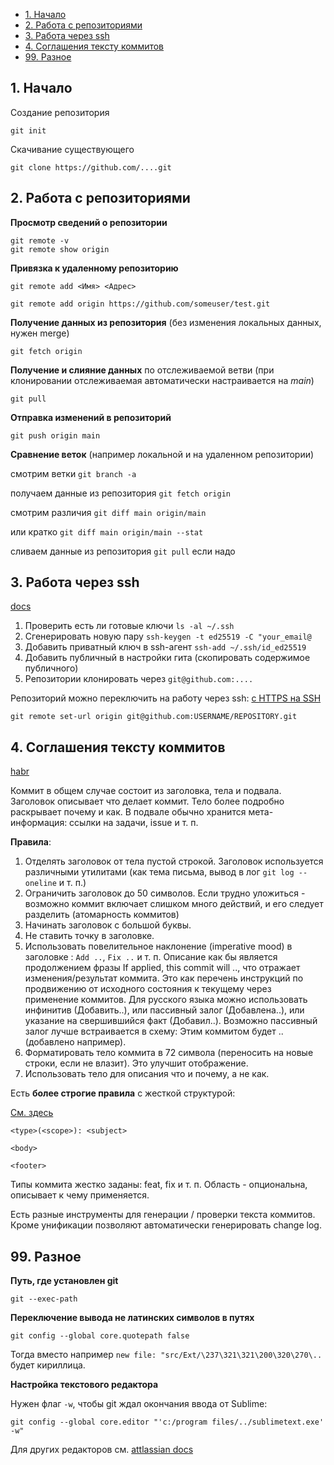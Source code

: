 <!-- MarkdownTOC  levels="2" autolink="true" uri_encoding="false" -->

- [1. Начало](#1-Начало)
- [2. Работа с репозиториями](#2-Работа-с-репозиториями)
- [3. Работа через ssh](#3-Работа-через-ssh)
- [4. Соглашения тексту коммитов](#4-Соглашения-тексту-коммитов)
- [99. Разное](#99-Разное)

<!-- /MarkdownTOC -->

## 1. Начало

Создание репозитория

    git init

Скачивание существующего

    git clone https://github.com/....git

## 2. Работа с репозиториями

**Просмотр сведений о репозитории** 
    
    git remote -v
    git remote show origin

**Привязка к удаленному репозиторию**
    
    git remote add <Имя> <Адрес>

    git remote add origin https://github.com/someuser/test.git
 
**Получение данных из репозитория** (без изменения локальных данных, нужен merge)

    git fetch origin

**Получение и слияние данных** по отслеживаемой ветви (при клонировании отслеживаемая автоматически настраивается на *main*)

    git pull

**Отправка изменений в репозиторий**

    git push origin main

**Сравнение веток** (например локальной и на удаленном репозитории)

смотрим ветки `git branch -a`

получаем данные из репозитория `git fetch origin`

смотрим различия `git diff main origin/main`

или кратко `git diff main origin/main --stat`

сливаем данные из репозитория `git pull` если надо

## 3. Работа через ssh

[docs](https://docs.github.com/en/github/authenticating-to-github/connecting-to-github-with-ssh)

1. Проверить есть ли готовые ключи `ls -al ~/.ssh `
2. Сгенерировать новую пару `ssh-keygen -t ed25519 -C "your_email@`
3. Добавить приватный ключ в ssh-агент `ssh-add ~/.ssh/id_ed25519`
4. Добавить публичный в настройки гита (скопировать содержимое публичного)
5. Репозитории клонировать через `git@github.com:....`

Репозиторий можно переключить на работу через ssh: [c HTTPS на SSH](https://docs.github.com/en/github/using-git/changing-a-remotes-url#switching-remote-urls-from-https-to-ssh)

    git remote set-url origin git@github.com:USERNAME/REPOSITORY.git

## 4. Соглашения тексту коммитов

[habr](https://habr.com/ru/company/yandex/blog/431432/)

Коммит в общем случае состоит из заголовка, тела и подвала. Заголовок описывает что делает коммит. Тело более подробно раскрывает почему и как. В подвале обычно хранится мета-информация: ссылки на задачи, issue и т. п.

**Правила**:

1. Отделять заголовок от тела пустой строкой. Заголовок используется различными утилитами (как тема письма, вывод в лог `git log --oneline` и т. п.)
2. Ограничить заголовок до 50 символов. Если трудно уложиться - возможно коммит включает слишком много действий, и его следует разделить (атомарность коммитов)
3. Начинать заголовок с большой буквы.
4. Не ставить точку в заголовке.
5. Использовать повелительное наклонение (imperative mood) в заголовке : `Add ..`, `Fix ..` и т. п. Описание как бы является продолжением фразы If applied, this commit will .., что отражает изменения/результат коммита. Это как перечень инструкций по продвижению от исходного состояния к текущему через применение коммитов. Для русского языка можно использовать инфинитив (Добавить..), или пассивный залог (Добавлена..), или указание на свершившийся факт (Добавил..). Возможно пассивный залог лучше встраивается в схему: Этим коммитом будет .. (добавлено например).
6. Форматировать тело коммита в 72 символа (переносить на новые строки, если не влазит). Это улучшит отображение. 
7. Использовать тело для описания что и почему, а не как.

Есть **более строгие правила** с жесткой структурой:

[См. здесь](https://www.conventionalcommits.org/)

    <type>(<scope>): <subject>
    
    <body>
    
    <footer>

Типы коммита жестко заданы: feat, fix и т. п. Область - опциональна, описывает к чему применяется.

Есть разные инструменты для генерации / проверки текста коммитов. Кроме унификации позволяют автоматически генерировать change log. 


## 99. Разное

**Путь, где установлен git**

    git --exec-path

**Переключение вывода не латинских символов в путях**

    git config --global core.quotepath false

Тогда вместо например `new file: "src/Ext/\237\321\321\200\320\270\..` будет кириллица.

**Настройка текстового редактора**

Нужен флаг `-w`, чтобы git ждал окончания ввода от Sublime:

    git config --global core.editor "'c:/program files/../sublimetext.exe' -w"

Для других редакторов см. [attlassian docs](https://www.atlassian.com/ru/git/tutorials/setting-up-a-repository/git-config)
